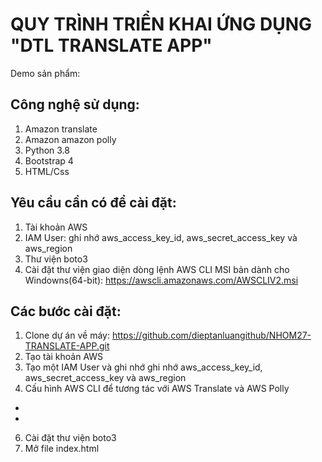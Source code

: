 # QUY TRÌNH TRIỂN KHAI ỨNG DỤNG "DTL TRANSLATE APP"
Demo sản phẩm: 
## Công nghệ sử dụng:
1. Amazon translate
2. Amazon amazon polly
3. Python 3.8
4. Bootstrap 4
5. HTML/Css
## Yêu cầu cần có để cài đặt:
1. Tài khoản AWS
2. IAM User: ghi nhớ aws_access_key_id, aws_secret_access_key và aws_region
3. Thư viện boto3
4. Cài đặt thư viện giao diện dòng lệnh AWS CLI MSI bản dành cho Windowns(64-bit): https://awscli.amazonaws.com/AWSCLIV2.msi
## Các bước cài đặt:
1. Clone dự án về máy: https://github.com/dieptanluangithub/NHOM27-TRANSLATE-APP.git
2. Tạo tài khoản AWS
3. Tạo một IAM User và ghi nhớ ghi nhớ aws_access_key_id, aws_secret_access_key và aws_region
4. Cấu hình AWS CLI để tương tác với AWS Translate và AWS Polly
  * 
  *
6. Cài đặt thư viện boto3
7. Mở file index.html
